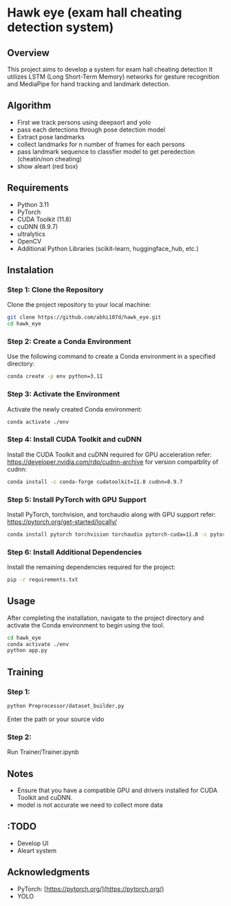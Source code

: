 # Hawk eye (exam hall cheating detection system) 

## Overview
This project aims to develop a system for exam hall cheating detection It utilizes LSTM (Long Short-Term Memory) networks for gesture recognition and MediaPipe for hand tracking and landmark detection.

## Algorithm
 - First we track persons using deepsort and yolo
 - pass each detections through pose detection model 
 - Extract pose landmarks
 - collect landmarks for n number of frames for each persons 
 - pass landmark sequence to classfier model to get peredection (cheatin/non cheating)
 - show aleart (red box)

## Requirements
- Python 3.11
- PyTorch
- CUDA Toolkit (11.8)
- cuDNN (8.9.7)
- ultralytics
- OpenCV
- Additional Python Libraries (scikit-learn, huggingface_hub, etc.)

## Instalation

### Step 1: Clone the Repository
Clone the project repository to your local machine:
```bash
git clone https://github.com/abhi107d/hawk_eye.git
cd hawk_eye
```

### Step 2: Create a Conda Environment 
Use the following command to create a Conda environment in a specified directory:
```bash
conda create -p env python=3.11
```

### Step 3: Activate the Environment
Activate the newly created Conda environment:
```bash
conda activate ./env
```

### Step 4: Install CUDA Toolkit and cuDNN
Install the CUDA Toolkit and cuDNN required for GPU acceleration
refer: https://developer.nvidia.com/rdp/cudnn-archive for version compatblity of cudnn:
```bash
conda install -c conda-forge cudatoolkit=11.8 cudnn=8.9.7
```

### Step 5: Install PyTorch with GPU Support
Install PyTorch, torchvision, and torchaudio along with GPU support
refer: https://pytorch.org/get-started/locally/ 
```bash
conda install pytorch torchvision torchaudio pytorch-cuda=11.8 -c pytorch -c nvidia
```

### Step 6: Install Additional Dependencies
Install the remaining dependencies required for the project:
```bash
pip -r requirements.txt
```

## Usage
After completing the installation, navigate to the project directory and activate the Conda environment to begin using the tool.

```bash
cd hawk_eye
conda activate ./env
python app.py
```

## Training

### Step 1:
```bash
python Preprocessor/dataset_builder.py
```
Enter the path or your source vido

### Step 2:
Run Trainer/Trainer.ipynb

## Notes
- Ensure that you have a compatible GPU and drivers installed for CUDA Toolkit and cuDNN.
- model is not accurate we need to collect more data

## :TODO
- Develop UI
- Aleart system 

## Acknowledgments
- PyTorch: [https://pytorch.org/](https://pytorch.org/)
- YOLO



